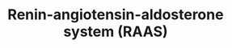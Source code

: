 ---
annotations:
- id: PW:0001228
  parent: drug pathway
  type: Pathway Ontology
  value: ACE inhibitor drug pathway
- id: PW:0000492
  parent: regulatory pathway
  type: Pathway Ontology
  value: renin-angiotensin cascade pathway
- id: PW:0000773
  parent: classic metabolic pathway
  type: Pathway Ontology
  value: aldosterone biosynthetic pathway
- id: PW:0000245
  parent: regulatory pathway
  type: Pathway Ontology
  value: angiotensin signaling pathway
- id: DOID:10763
  parent: cardiovascular system disease
  type: Disease Ontology
  value: hypertension
authors:
- Ozanozisik
- Marvin M2
- Egonw
- Eweitz
citedin: ''
communities:
- ONTOX
description: The pathway leading angiotensinogen to aldosterone
last-edited: 2025-07-13
ndex: f4a86f40-8b6c-11eb-9e72-0ac135e8bacf
organisms:
- Homo sapiens
redirect_from:
- /index.php/Pathway:WP4756
- /instance/WP4756
- /instance/WP4756_r139939
revision: r139939
schema-jsonld:
- '@context': https://schema.org/
  '@id': https://wikipathways.github.io/pathways/WP4756.html
  '@type': Dataset
  creator:
    '@type': Organization
    name: WikiPathways
  description: The pathway leading angiotensinogen to aldosterone
  keywords:
  - 11-Deoxycorticosterone
  - 18-Hydroxycorticosterone
  - ACE
  - ACE inhibitor
  - AGT
  - AGTR1
  - AGTR2
  - ATF1
  - ATF2
  - ATF4
  - ATF6B
  - Aldosterone
  - Angiotensin I
  - Angiotensin II
  - CALM1
  - CALM2
  - CALM3
  - CALML3
  - CALML4
  - CALML5
  - CALML6
  - CAMK1
  - CAMK1D
  - CAMK1G
  - CAMK2A
  - CAMK2B
  - CAMK2D
  - CAMK2G
  - CAMK4
  - CMA1
  - CREB1
  - CREB3
  - CREB3L1
  - CREB3L2
  - CREB3L3
  - CREB3L4
  - CREB5
  - CTSG
  - CYP11A1
  - CYP11B2
  - CYP21A2
  - Ca²⁺
  - Cholesterol
  - Corticosterone
  - GNAQ
  - HSD3B1
  - HSD3B2
  - IP3
  - ITPR1
  - ITPR2
  - ITPR3
  - PLCB2
  - Pregnenolone
  - Progesterone
  - REN
  - STAR
  license: CC0
  name: Renin-angiotensin-aldosterone system (RAAS)
seo: CreativeWork
title: Renin-angiotensin-aldosterone system (RAAS)
wpid: WP4756
---